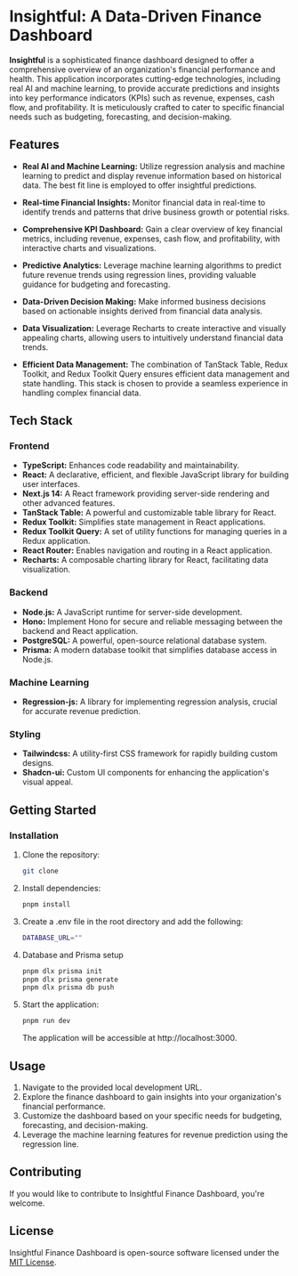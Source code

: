 # Insightful: A Data-Driven Finance Dashboard

**Insightful** is a sophisticated finance dashboard designed to offer a comprehensive overview of an organization's financial performance and health. This application incorporates cutting-edge technologies, including real AI and machine learning, to provide accurate predictions and insights into key performance indicators (KPIs) such as revenue, expenses, cash flow, and profitability. It is meticulously crafted to cater to specific financial needs such as budgeting, forecasting, and decision-making.

## Features

- **Real AI and Machine Learning:** Utilize regression analysis and machine learning to predict and display revenue information based on historical data. The best fit line is employed to offer insightful predictions.

- **Real-time Financial Insights:** Monitor financial data in real-time to identify trends and patterns that drive business growth or potential risks.

- **Comprehensive KPI Dashboard:** Gain a clear overview of key financial metrics, including revenue, expenses, cash flow, and profitability, with interactive charts and visualizations.

- **Predictive Analytics:** Leverage machine learning algorithms to predict future revenue trends using regression lines, providing valuable guidance for budgeting and forecasting.

- **Data-Driven Decision Making:** Make informed business decisions based on actionable insights derived from financial data analysis.

- **Data Visualization:** Leverage Recharts to create interactive and visually appealing charts, allowing users to intuitively understand financial data trends.

- **Efficient Data Management:** The combination of TanStack Table, Redux Toolkit, and Redux Toolkit Query ensures efficient data management and state handling. This stack is chosen to provide a seamless experience in handling complex financial data.

## Tech Stack

### Frontend

- **TypeScript:** Enhances code readability and maintainability.
- **React:** A declarative, efficient, and flexible JavaScript library for building user interfaces.
- **Next.js 14:** A React framework providing server-side rendering and other advanced features.
- **TanStack Table:** A powerful and customizable table library for React.
- **Redux Toolkit:** Simplifies state management in React applications.
- **Redux Toolkit Query:** A set of utility functions for managing queries in a Redux application.
- **React Router:** Enables navigation and routing in a React application.
- **Recharts:** A composable charting library for React, facilitating data visualization.

### Backend

- **Node.js:** A JavaScript runtime for server-side development.
- **Hono:** Implement Hono for secure and reliable messaging between the backend and React application.
- **PostgreSQL:** A powerful, open-source relational database system.
- **Prisma:** A modern database toolkit that simplifies database access in Node.js.

### Machine Learning

- **Regression-js:** A library for implementing regression analysis, crucial for accurate revenue prediction.

### Styling

- **Tailwindcss:** A utility-first CSS framework for rapidly building custom designs.
- **Shadcn-ui:** Custom UI components for enhancing the application's visual appeal.

## Getting Started

### Installation

1. Clone the repository:

   ```bash
   git clone
   ```

2. Install dependencies:

   ```bash
   pnpm install
   ```

3. Create a .env file in the root directory and add the following:

   ```bash
   DATABASE_URL=""
   ```

4. Database and Prisma setup

   ```bash
   pnpm dlx prisma init
   pnpm dlx prisma generate
   pnpm dlx prisma db push
   ```

5. Start the application:

   ```bash
   pnpm run dev
   ```

   The application will be accessible at http://localhost:3000.

## Usage

1. Navigate to the provided local development URL.
2. Explore the finance dashboard to gain insights into your organization's financial performance.
3. Customize the dashboard based on your specific needs for budgeting, forecasting, and decision-making.
4. Leverage the machine learning features for revenue prediction using the regression line.

## Contributing

If you would like to contribute to Insightful Finance Dashboard, you're welcome.

## License

Insightful Finance Dashboard is open-source software licensed under the [MIT License](LICENSE).

